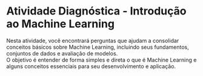 # Atividade Diagnóstica - Introdução ao Machine Learning

Nesta atividade, você encontrará perguntas que ajudam a consolidar conceitos básicos sobre Machine Learning, incluindo seus fundamentos, conjuntos de dados e avaliação de modelos.  
O objetivo é entender de forma simples e direta o que é Machine Learning e alguns conceitos essenciais para seu desenvolvimento e aplicação.
